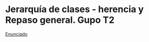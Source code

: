 # Jerarquía de clases - herencia y Repaso general. Gupo T2


[Enunciado](https://docs.google.com/document/d/1r4DRY6q4lBHh8eX3azFUR2KWIIcd5WT3/edit)
